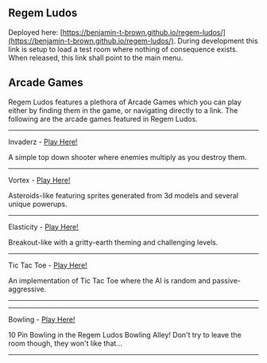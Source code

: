 ## Regem Ludos

Deployed here: [https://benjamin-t-brown.github.io/regem-ludos/](https://benjamin-t-brown.github.io/regem-ludos/). During development this link is setup to load a test room where nothing of consequence exists.  When released, this link shall point to the main menu.

## Arcade Games

Regem Ludos features a plethora of Arcade Games which you can play either by finding them in the game, or navigating directly to a link.  The following are the arcade games featured in Regem Ludos.

------

Invaderz - [Play Here!](https://benjamin-t-brown.github.io/regem-ludos/iframes/invaderz/dist/index.html?tap=true)

A simple top down shooter where enemies multiply as you destroy them.

------

Vortex - [Play Here!](https://benjamin-t-brown.github.io/regem-ludos/iframes/vortex/dist/index.html?tap=true)

Asteroids-like featuring sprites generated from 3d models and several unique powerups.

------

Elasticity - [Play Here!](https://benjamin-t-brown.github.io/regem-ludos/iframes/elasticity/dist/index.html?tap=true)

Breakout-like with a gritty-earth theming and challenging levels.

------

Tic Tac Toe - [Play Here!](https://benjamin-t-brown.github.io/regem-ludos/iframes/tic-tac-toe/dist/tic-tac-toe.html?tap=true)

An implementation of Tic Tac Toe where the AI is random and passive-aggressive.

------

------

Bowling - [Play Here!](https://benjamin-t-brown.github.io/regem-ludos/index.html?save=bowling)

10 Pin Bowling in the Regem Ludos Bowling Alley!  Don't try to leave the room though, they won't like that...

------